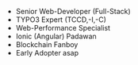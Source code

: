 - Senior Web-Developer (Full-Stack)
- TYPO3 Expert (TCCD,-I,-C)
- Web-Performance Specialist
- Ionic (Angular) Padawan
- Blockchain Fanboy
- Early Adopter asap
